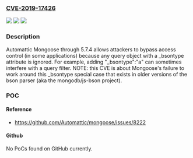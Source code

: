 ### [CVE-2019-17426](https://cve.mitre.org/cgi-bin/cvename.cgi?name=CVE-2019-17426)
![](https://img.shields.io/static/v1?label=Product&message=n%2Fa&color=blue)
![](https://img.shields.io/static/v1?label=Version&message=n%2Fa&color=blue)
![](https://img.shields.io/static/v1?label=Vulnerability&message=n%2Fa&color=brighgreen)

### Description

Automattic Mongoose through 5.7.4 allows attackers to bypass access control (in some applications) because any query object with a _bsontype attribute is ignored. For example, adding "_bsontype":"a" can sometimes interfere with a query filter. NOTE: this CVE is about Mongoose's failure to work around this _bsontype special case that exists in older versions of the bson parser (aka the mongodb/js-bson project).

### POC

#### Reference
- https://github.com/Automattic/mongoose/issues/8222

#### Github
No PoCs found on GitHub currently.

